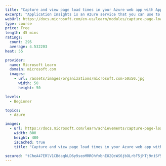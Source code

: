 ```yaml
---
title: "Capture and view page load times in your Azure web app with Application Insights"
excerpt: "Application Insights is an Azure service that you can use to  monitor the behavior and performance of a web application. If you run  a web app in Azure, you can take advantage of several benefits provided  by Application Insights simply by enabling it, without changing any of  your code. When you complete this module, you'll know how to enable  Application Insights and client-side monitoring and view metrics in the  portal."
webUrl: https://docs.microsoft.com/en-us/learn/modules/capture-page-load-times-application-insights/
type: course
price: Free
length: 45 mins
ratings:
  count: 295
  average: 4.532203
heat: 55

provider:
  name: Microsoft Learn
  domain: microsoft.com
  images:
    - url: /assets/images/organizations/microsoft.com-50x50.jpg
      width: 50
      height: 50

levels:
  - Beginner

topics:
  - Azure

images:
  - url: https://docs.microsoft.com/learn/achievements/capture-page-load-times-application-insights-social.png
    width: 800
    height: 400
    isCached: true
    title: "Capture and view page load times in your Azure web app with Application Insights"

secured: "tCheA47ERlV1CBdaqkLD6y9seoMRROhfxbnEU2QcWS6jbOLrbF5jhTj9niSf5ketsRCBWepjhiWCu7g7Zo7ksmsaS7YlVUTYinS4dO8NEcdIjz8k25bscb7hQdM9dnV1FmX0cQnJQPikV5kf6rW8KcG1kfYF4SY4niaC5++1pann4YUSPpWe5uYg9jevbsq4gu5qxwlooUb8iyLfcHbsP7EfDITXT+omufFH8dWFXYDcjSPGj5RfLcwvs55QD6s10NHXTClGt3vuQh5XO+7W8SeJOKlFh/gM/6ZAZKqHY6tw4EBwmBQYSp5Jz4KIu1ktV8QCHZN/Qe/IcDe9la85K7IdLYLqd+Q4OlEKq92sUx3UOfO2VIocn1UtOlINTUW5v4dFBO15eTn78mYAV8BdZg==;E0qor1PzlWymlVGctn8cYg=="
---
```


